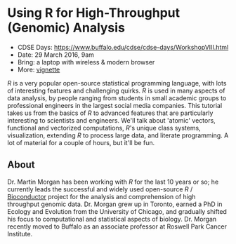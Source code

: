 # Using R for High-Throughput (Genomic) Analysis

- CDSE Days: https://www.buffalo.edu/cdse/cdse-days/WorkshopVIII.html
- Date: 29 March 2016, 9am
- Bring: a laptop with wireless & modern browser
- More: [vignette][2]

_R_ is a very popular open-source statistical programming language,
with lots of interesting features and challenging quirks. _R_ is used
in many aspects of data analysis, by people ranging from students in
small academic groups to professional engineers in the largest social
media companies. This tutorial takes us from the basics of _R_ to
advanced features that are particularly interesting to scientists and
engineers. We'll talk about 'atomic' vectors, functional and
vectorized computations, _R_'s unique class systems, visualization,
extending _R_ to process large data, and literate programming. A lot
of material for a couple of hours, but it'll be fun.

## About

Dr. Martin Morgan has been working with _R_ for the last 10 years or
so; he currently leads the successful and widely used open-source _R_
/ [Bioconductor][1] project for the analysis and comprehension of high
throughput genomic data. Dr. Morgan grew up in Toronto, earned a PhD
in Ecology and Evolution from the University of Chicago, and gradually
shifted his focus to computational and statistical aspects of
biology. Dr. Morgan recently moved to Buffalo as an associate
professor at Roswell Park Cancer Institute.

[1]: https://bioconductor.org
[2]: https://bioconductor.github.io/CDSE2016/
